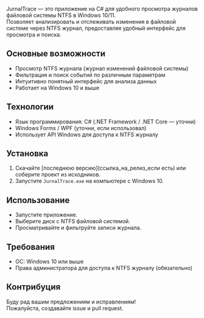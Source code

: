 JurnalTrace — это приложение на C# для удобного просмотра журналов файловой системы NTFS в Windows 10/11.  
Позволяет анализировать и отслеживать изменения в файловой системе через NTFS журнал, предоставляя удобный интерфейс для просмотра и поиска.

## Основные возможности

- Просмотр NTFS журнала (журнал изменений файловой системы)
- Фильтрация и поиск событий по различным параметрам
- Интуитивно понятный интерфейс для анализа данных
- Работает на Windows 10 и выше

## Технологии

- Язык программирования: C# (.NET Framework / .NET Core — уточни)
- Windows Forms / WPF (уточни, если использовал)
- Использует API Windows для доступа к NTFS журналу

## Установка

1. Скачайте [последнюю версию](ссылка_на_релиз_если есть) или соберите проект из исходников.
2. Запустите `JurnalTrace.exe` на компьютере с Windows 10.

## Использование

- Запустите приложение.
- Выберите диск с NTFS файловой системой.
- Просматривайте и фильтруйте записи журнала.

## Требования

- ОС: Windows 10 или выше
- Права администратора для доступа к NTFS журналу (обязательно)

## Контрибуция

Буду рад вашим предложениям и исправлениям!  
Пожалуйста, создавайте issue и pull request.
